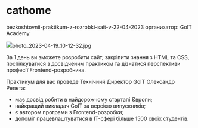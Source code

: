 # cathome
bezkoshtovnii-praktikum-z-rozrobki-sait-v-22-04-2023
организатор: GoIT Academy

<img src="https://github.com/EuJinnLucaShow/cathome/blob/main/photo_2023-04-19_10-12-32.jpg">photo_2023-04-19_10-12-32.jpg

За 1 день ви зможете розробити сайт, закріпити знання з HTML та CSS, поспілкуватися з досвідченим практиком та дізнатися перспективи професії Frontend-розробника.

Практикум для вас проведе Технічний Директор GoIT Олександр Репета:
- має досвід робити в найдорожчому стартапі Європи;
- найкращий викладач GoIT за версією випускників;
- є автором програми з Frontend-розробки;
- допоміг працевлаштуватися в IT-сфері більше 1500 своїх студентів.
